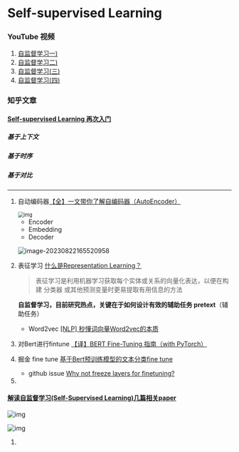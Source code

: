 # Self-supervised Learning

### YouTube 视频

1. [自监督学习一)](https://youtu.be/e422eloJ0W4)
2. [自监督学习二)](https://youtu.be/gh0hewYkjgo)
3. [自监督学习(三)](https://youtu.be/ExXA05i8DEQ)
4.  [自监督学习(四)](https://youtu.be/WY_E0Sd4K80)

### 知乎文章

#### [Self-supervised Learning 再次入门](https://zhuanlan.zhihu.com/p/108906502)

##### 基于上下文

##### 基于时序

##### 基于对比

----

1. 自动编码器[【全】一文带你了解自编码器（AutoEncoder）](https://zhuanlan.zhihu.com/p/80377698) 

   <img src="http://image.zzzsleep.icu/202308221650167.jpeg" alt="img" style="zoom: 80%;" />

   - Encoder
   - Embedding
   - Decoder

   ![image-20230822165520958](http://image.zzzsleep.icu/202308221655030.png)

2. 表征学习 [什么是Representation Learning？](https://zhuanlan.zhihu.com/p/136554341) 

   > 表征学习是利用机器学习获取每个实体或关系的向量化表达，以便在构建 分类器 或其他预测变量时更易提取有用信息的方法

   **自监督学习，目前研究热点，关键在于如何设计有效的辅助任务 pretext**（辅助任务）

   - Word2vec [[NLP] 秒懂词向量Word2vec的本质](https://zhuanlan.zhihu.com/p/26306795) 

     

4. 对Bert进行fintune [【译】BERT Fine-Tuning 指南（with PyTorch）](https://zhuanlan.zhihu.com/p/143209797) 

5. 掘金 fine tune [基于Bert预训练模型的文本分类fine tune](https://juejin.cn/post/7090382121813934088) 
   - github issue [Why not freeze layers for finetuning?](https://github.com/ultralytics/yolov5/issues/1264)
6. 



#### [解读自监督学习(Self-Supervised Learning)几篇相关paper](https://zhuanlan.zhihu.com/p/96748604)

![img](http://image.zzzsleep.icu/202308221455675.jpeg)

![img](http://image.zzzsleep.icu/202308221455389.jpeg)

1. 

